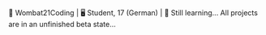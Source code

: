 💬 Wombat21Coding | 🖥️ Student, 17 (German) | 📌 Still learning... All projects are in an unfinished beta state...
